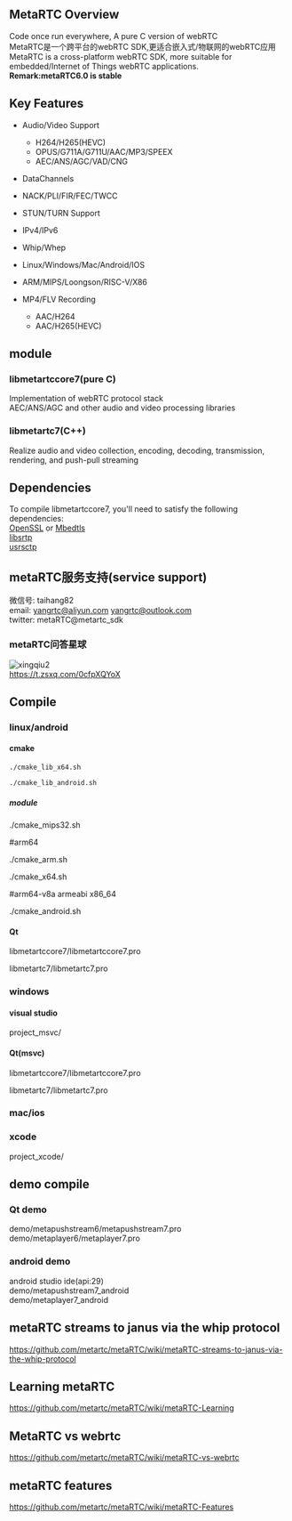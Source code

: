 ## MetaRTC Overview
Code once run everywhere, A pure C version of webRTC    
MetaRTC是一个跨平台的webRTC SDK,更适合嵌入式/物联网的webRTC应用  
MetaRTC is a cross-platform webRTC SDK, more suitable for embedded/Internet of Things webRTC applications.    
**Remark:metaRTC6.0 is stable**  
 
## Key Features
+ Audio/Video Support  
  + H264/H265(HEVC) 
  + OPUS/G711A/G711U/AAC/MP3/SPEEX  
  + AEC/ANS/AGC/VAD/CNG 

+ DataChannels
+ NACK/PLI/FIR/FEC/TWCC
+ STUN/TURN Support
+ IPv4/IPv6
+ Whip/Whep  
+ Linux/Windows/Mac/Android/IOS
+ ARM/MIPS/Loongson/RISC-V/X86
+ MP4/FLV Recording  
  + AAC/H264  
  + AAC/H265(HEVC)
## module
### libmetartccore7(pure C)
Implementation of webRTC protocol stack    
AEC/ANS/AGC and other audio and video processing libraries
### libmetartc7(C++)
Realize audio and video collection, encoding, decoding, transmission, rendering, and push-pull streaming  

## Dependencies
To compile libmetartccore7, you'll need to satisfy the following dependencies:  
[OpenSSL](https://www.openssl.org/) or [Mbedtls](https://github.com/Mbed-TLS/mbedtls)  
[libsrtp](https://github.com/cisco/libsrtp)  
[usrsctp](https://github.com/sctplab/usrsctp)  



## metaRTC服务支持(service support)
微信号: taihang82  
email: yangrtc@aliyun.com yangrtc@outlook.com   
twitter: metaRTC@metartc_sdk  
 
### metaRTC问答星球      
  ![xingqiu2](https://user-images.githubusercontent.com/87118023/227077884-0163fcb6-ab0d-4933-88c9-0164b80f4d02.jpg)  
https://t.zsxq.com/0cfpXQYoX

## Compile

### linux/android

#### cmake

`./cmake_lib_x64.sh `

`./cmake_lib_android.sh `

##### module

./cmake_mips32.sh  

#arm64

./cmake_arm.sh  

./cmake_x64.sh 

#arm64-v8a armeabi x86_64

./cmake_android.sh  

#### Qt

libmetartccore7/libmetartccore7.pro

libmetartc7/libmetartc7.pro

### windows

#### visual studio

project_msvc/

#### Qt(msvc)

libmetartccore7/libmetartccore7.pro

libmetartc7/libmetartc7.pro
### mac/ios
### xcode
project_xcode/

## demo compile
### Qt demo
demo/metapushstream6/metapushstream7.pro  
demo/metaplayer6/metaplayer7.pro
### android demo
android studio ide(api:29)  
demo/metapushstream7_android  
demo/metaplayer7_android  

## metaRTC streams to janus via the whip protocol  
https://github.com/metartc/metaRTC/wiki/metaRTC-streams-to-janus-via-the-whip-protocol

## Learning metaRTC 
https://github.com/metartc/metaRTC/wiki/metaRTC-Learning   
## MetaRTC vs webrtc
https://github.com/metartc/metaRTC/wiki/metaRTC-vs-webrtc
## metaRTC features
https://github.com/metartc/metaRTC/wiki/metaRTC-Features



